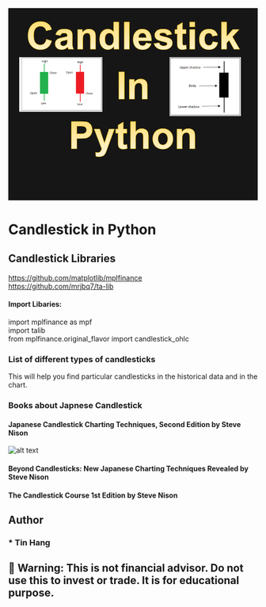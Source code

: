 
<img src="Candlestick.PNG">

# Candlestick in Python

## Candlestick Libraries
https://github.com/matplotlib/mplfinance  
https://github.com/mrjbq7/ta-lib   

#### Import Libaries:
import mplfinance as mpf   
import talib  
from mplfinance.original_flavor import candlestick_ohlc  

### List of different types of candlesticks

This will help you find particular candlesticks in the historical data and in the chart.  

### Books about Japnese Candlestick  
#### Japanese Candlestick Charting Techniques, Second Edition by Steve Nison 
![alt text](https://cdn.shopify.com/s/files/1/0084/5972/products/JCCT_x700.jpg?v=1355352145)
#### Beyond Candlesticks: New Japanese Charting Techniques Revealed by Steve Nison  
#### The Candlestick Course 1st Edition by Steve Nison  

## Author  
### * Tin Hang  

## 🔴 Warning: This is not financial advisor.  Do not use this to invest or trade. It is for educational purpose.  
